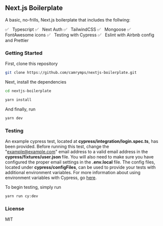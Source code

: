 ## Next.js Boilerplate

A basic, no-frills, Next.js boilerplate that includes the follwing:

✅ &nbsp; Typescript
✅ &nbsp; Next Auth
✅ &nbsp; TailwindCSS
✅ &nbsp; Mongoose
✅ &nbsp; FontAwesome icons
✅ &nbsp; Testing with Cypress
✅ &nbsp; Eslint with Airbnb config and Prettier

### Getting Started

First, clone this repository

```bash
git clone https://github.com/camrymps/nextjs-boilerplate.git
```

Next, install the dependencies

```bash
cd nextjs-boilerplate
```

```bash
yarn install
```

And finally, run

```bash
yarn dev
```

### Testing

An example cypress test, located at <b>cypress/integration/login.spec.ts</b>, has been provided. Before running this test, change the "example@example.com" email address to a valid email address in the <b>cypress/fixtures/user.json </b> file. You will also need to make sure you have configured the proper email settings in the <b>.env.local</b> file. The config files, located under <b>cypress/configFiles</b>, can be used to provide your tests with additional environment variables. For more information about using environment variables with Cypress, go [here](https://docs.cypress.io/guides/guides/environment-variables#Option-2-cypress-env-json).

To begin testing, simply run

```bash
yarn run cy:dev
```

### License

MIT
